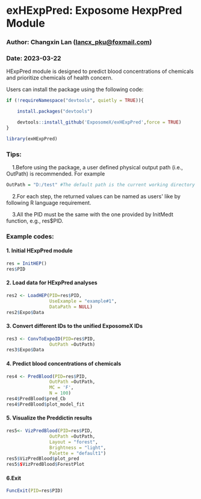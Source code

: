 # exHExpPred: Exposome HexpPred Module 
### Author: Changxin Lan (lancx_pku@foxmail.com)
### Date: 2023-03-22
HExpPred module is designed  to predict blood concentrations of chemicals and prioritize chemicals of health concern.

Users can install the package using the following code:
```R
if (!requireNamespace("devtools", quietly = TRUE)){

	install.packages("devtools")

	devtools::install_github('ExposomeX/exHExpPred',force = TRUE)
}

library(exHExpPred)
```

### Tips:
&nbsp;&nbsp;&nbsp;&nbsp;1.Before using the package, a user defined physical output path (i.e., OutPath) is recommended. For example
```R
OutPath = "D:/test" #The default path is the current working directory of R. Users can use this code to set the preferred path.
```
&nbsp;&nbsp;&nbsp;&nbsp;2.For each step, the returned values can be named as users' like by following R language requirement.<br>

&nbsp;&nbsp;&nbsp;&nbsp;3.All the PID must be the same with the one provided by InitMedt function, e.g., res$PID.

### Example codes:
#### 1. Initial HExpPred module
```R
res = InitHEP()
res$PID
```
#### 2. Load data for HExpPred analyses
```R
res2 <- LoadHEP(PID=res$PID,
	            UseExample = "example#1",
	            DataPath = NULL)
res2$Expo$Data
```

#### 3. Convert different IDs to the unified ExposomeX IDs
```R
res3 <- ConvToExpoID(PID=res$PID,
                OutPath =OutPath)
res3$Expo$Data
```
#### 4. Predict blood concentrations of chemicals
```R
res4 <- PredBlood(PID=res$PID,
                OutPath =OutPath,
                MC = 'F',
                N = 100)
res4$PredBlood$pred_Cb
res4$PredBlood$plot_model_fit
```

#### 5. Visualize the Preddictin results
```R
res5<- VizPredBlood(PID=res$PID,
                OutPath =OutPath,
                Layout = "forest",
                Brightness = "light",
                Palette = "default1")
res5$VizPredBlood$plot_pred
res5$$VizPredBlood$ForestPlot
```

#### 6.Exit
```R
FuncExit(PID=res$PID)
```
